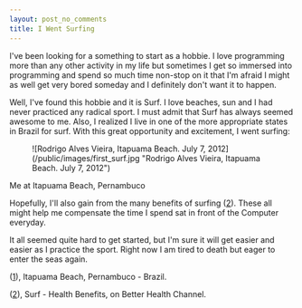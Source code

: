 ```yaml
---
layout: post_no_comments
title: I Went Surfing
---
```


<span class="drops">I</span>'ve been looking for a something to start as a hobbie. I love programming more than any other activity in my life but sometimes I get so immersed into  programming and spend so much time non-stop on it that I'm afraid I might as well get very bored someday and I definitely don't want it to happen.

Well, I've found this hobbie and it is Surf. I love beaches, sun and I had never practiced any radical sport. I must admit that Surf has always seemed awesome to me. Also, I realized I live in one of the more appropriate states in Brazil for surf. With this great opportunity and excitement, I went surfing:

<figure>
  ![Rodrigo Alves Vieira, Itapuama Beach. July 7, 2012](/public/images/first_surf.jpg "Rodrigo Alves Vieira, Itapuama Beach. July 7, 2012")
</figure>

<span class="image_caption">Me at Itapuama Beach, Pernambuco</span>

Hopefully, I'll also gain from the many benefits of surfing (<a href="#foot-link-1">2</a>). These all might help me compensate the time I spend sat in front of the Computer everyday.

It all seemed quite hard to get started, but I'm sure it will get easier and easier as I practice the sport. Right now I am tired to death but eager to enter the seas again.

<p class="foot-link" id="foot-link-1">(<a href="http://www.cabo.pe.gov.br/itapuama.asp">1</a>), Itapuama Beach, Pernambuco - Brazil.</p>


<p class="foot-link" id="foot-link-2">(<a href="http://www.betterhealth.vic.gov.au/bhcv2/bhcarticles.nsf/pages/Surfing
" title="Surf - Health Benefits">2</a>), Surf - Health Benefits, on Better Health Channel.</p>